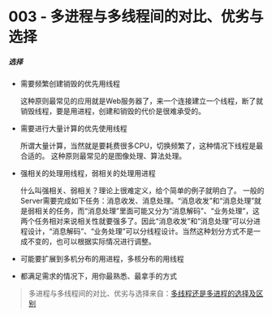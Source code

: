 # 003 - 多进程与多线程间的对比、优劣与选择

##### 选择

-   需要频繁创建销毁的优先用线程
    
    这种原则最常见的应用就是Web服务器了，来一个连接建立一个线程，断了就销毁线程，要是用进程，创建和销毁的代价是很难承受的。
    
-   需要进行大量计算的优先使用线程
    
    所谓大量计算，当然就是要耗费很多CPU，切换频繁了，这种情况下线程是最合适的。 这种原则最常见的是图像处理、算法处理。
    
-   强相关的处理用线程，弱相关的处理用进程
    
    什么叫强相关、弱相关？理论上很难定义，给个简单的例子就明白了。 一般的Server需要完成如下任务：消息收发、消息处理。“消息收发”和“消息处理”就是弱相关的任务，而“消息处理”里面可能又分为“消息解码”、“业务处理”，这两个任务相对来说相关性就要强多了。因此“消息收发”和“消息处理”可以分进程设计，“消息解码”、“业务处理”可以分线程设计。当然这种划分方式不是一成不变的，也可以根据实际情况进行调整。
    
-   可能要扩展到多机分布的用进程，多核分布的用线程
    
-   都满足需求的情况下，用你最熟悉、最拿手的方式
    

> 多进程与多线程间的对比、优劣与选择来自：[多线程还是多进程的选择及区别](https://blog.csdn.net/lishenglong666/article/details/8557215)